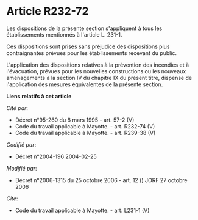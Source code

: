 # Article R232-72

Les dispositions de la présente section s'appliquent à tous les établissements mentionnés à l'article L. 231-1. 

Ces dispositions sont prises sans préjudice des dispositions plus contraignantes prévues pour les établissements recevant du
public. 

L'application des dispositions relatives à la prévention des incendies et à l'évacuation, prévues pour les nouvelles
constructions ou les nouveaux aménagements à la section IV du chapitre IX du présent titre, dispense de l'application des
mesures équivalentes de la présente section.

**Liens relatifs à cet article**

_Cité par_:

  - Décret n°95-260 du 8 mars 1995 - art. 57-2 (V)
  - Code du travail applicable à Mayotte. - art. R232-74 (V)
  - Code du travail applicable à Mayotte. - art. R239-38 (V)

_Codifié par_:

  - Décret n°2004-196 2004-02-25

_Modifié par_:

  - Décret n°2006-1315 du 25 octobre 2006 - art. 12 () JORF 27 octobre 2006

_Cite_:

  - Code du travail applicable à Mayotte. - art. L231-1 (V)
